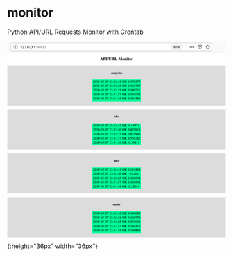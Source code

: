 # monitor
Python API/URL Requests Monitor with Crontab

![Demo](https://github.com/dirkbosman/monitor/blob/master/demo.png){:height="36px" width="36px"}
